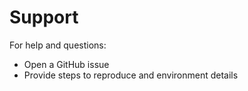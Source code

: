 <!-- spec-ground: template=SUPPORT.md version=0.1.0 checksum=b8933d50c44fa7fc828c4f4abdd9dec6ad9f7b78235d283046fe2ceffaf9d0cf -->
<!-- This file is managed by spec-ground. Do not edit in-place. -->

# Support

For help and questions:

- Open a GitHub issue
- Provide steps to reproduce and environment details

